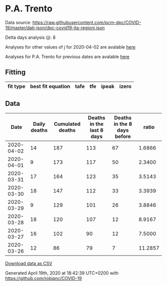 # P.A. Trento

Data source: https://raw.githubusercontent.com/pcm-dpc/COVID-19/master/dati-json/dpc-covid19-ita-regioni.json

Delta days analysis (j): 8

Analyses for other values of j for 2020-04-02 are avalable [here](../2020-04-02/README.md)

Analyses for P.A. Trento for previous dates are avalable [here](../README.md)

## Fitting 
|fit type|best fit equation|tafe|tfe|ipeak|izero|
|-------|-----|--------|------|---|---|

## Data
|Date|Daily deaths|Cumulated deaths|Deaths in the last 8 days|Deaths in the 8 days before|ratio|
|----|----------|-----------|-------|--------------------|-----|
|2020-04-02|14|187|113|67|1.6866|
|2020-04-01|9|173|117|50|2.3400|
|2020-03-31|17|164|123|35|3.5143|
|2020-03-30|18|147|112|33|3.3939|
|2020-03-29|9|129|101|26|3.8846|
|2020-03-28|18|120|107|12|8.9167|
|2020-03-27|16|102|90|12|7.5000|
|2020-03-26|12|86|79|7|11.2857|

[Download data as CSV](COVID-19_p.a._trento_j8_2020-04-02.csv)

Generated April 19th, 2020 at 18:42:39 UTC+0200 with https://github.com/robianc/COVID-19
